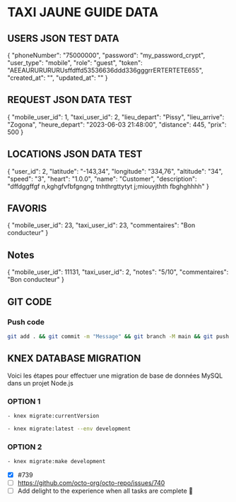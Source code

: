 # **TAXI JAUNE GUIDE DATA**

## USERS JSON TEST DATA

{
    "phoneNumber": "75000000",
    "password": "my_password_crypt",
    "user_type": "mobile",
    "role": "guest",
    "token": "AEEAURURURURUsffdffd53536636ddd336gggrrERTERTETE655",
    "created_at": "",
    "updated_at": ""
}

## REQUEST JSON DATA TEST

{
    "mobile_user_id": 1,
    "taxi_user_id": 2,
    "lieu_depart": "Pissy",
    "lieu_arrive": "Zogona",
    "heure_depart": "2023-06-03 21:48:00",
    "distance": 445,
    "prix": 500
}

## LOCATIONS JSON DATA TEST

{
    "user_id": 2,
    "latitude": "-143,34",
    "longitude": "334,76",
    "altitude": "34",
    "speed": "3",
    "heart": "1.0.0",
    "name": "Customer",
    "description": "dffdggffgf n,kghgfvfbfgngng tnhthrgttytyt j;miouyjthth fbghghhhh"
}


## FAVORIS

{
    "mobile_user_id": 23,
    "taxi_user_id": 23,
    "commentaires": "Bon conducteur"
}

## Notes

{
    "mobile_user_id": 11131,
    "taxi_user_id": 2,
    "notes": "5/10",
    "commentaires": "Bon conducteur"
}

## GIT CODE 

### Push code
```bash
git add . && git commit -m "Message" && git branch -M main && git push -u origin main
```

## KNEX DATABASE MIGRATION
Voici les étapes pour effectuer une migration de base de données MySQL dans un projet Node.js
### OPTION 1
```bash
- knex migrate:currentVersion
```

```bash
- knex migrate:latest --env development
```
### OPTION 2
```bash
- knex migrate:make development
```
- [x] #739
- [ ] https://github.com/octo-org/octo-repo/issues/740
- [ ] Add delight to the experience when all tasks are complete :tada:
